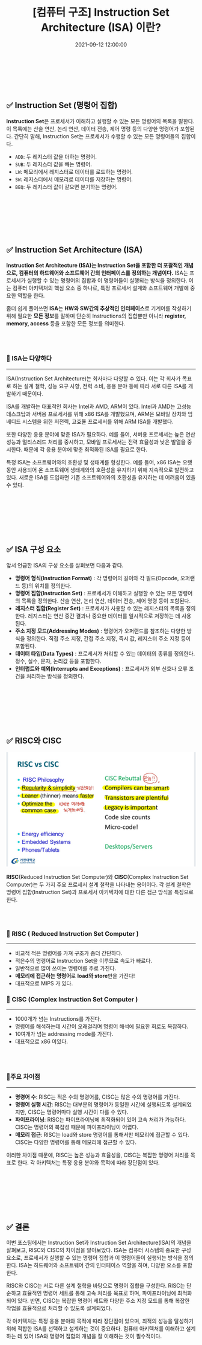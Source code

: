 ﻿---
published: true
title: "[컴퓨터 구조] Instruction Set Architecture (ISA) 이란?"
date: 2021-09-12 12:00:00
toc: true
toc_sticky: true
toc_label: "ISA란?"
description: "Instruction Set(명령어 집합)이란 무엇이고 ISA의 구성요소 및 특징을 알아보자. RISC와 CISC의 특징과 차이점을 알아보자."
categories:
- Computer Architecture
tags:
- Computer Architecture
---

<br><br><br>

## ✅ Instruction Set (명령어 집합)

**Instruction Set**은 프로세서가 이해하고 실행할 수 있는 모든 명령어의 목록을 말한다. 이 목록에는 산술 연산, 논리 연산, 데이터 전송, 제어 명령 등의 다양한 명령어가 포함된다. 간단히 말해, Instruction Set는 프로세서가 수행할 수 있는 모든 명령어들의 집합이다.

-   `ADD`: 두 레지스터 값을 더하는 명령어.
-   `SUB`: 두 레지스터 값을 빼는 명령어.
-   `LW`: 메모리에서 레지스터로 데이터를 로드하는 명령어.
-   `SW`: 레지스터에서 메모리로 데이터를 저장하는 명령어.
-   `BEQ`: 두 레지스터 값이 같으면 분기하는 명령어.


<br><br><br><Br><Br><Br>

## ✅ Instruction Set Architecture (ISA)

**Instruction Set Architecture (ISA)는 Instruction Set을 포함한 더 포괄적인 개념으로,  컴퓨터의 하드웨어와 소프트웨어 간의 인터페이스를 정의하는 개념이다.** ISA는 프로세서가 실행할 수 있는 명령어의 집합과 이 명령어들이 실행되는 방식을 정의한다. 이는 컴퓨터 아키텍처의 핵심 요소 중 하나로, 특정 프로세서 설계와 소프트웨어 개발에 중요한 역할을 한다.

좀더 쉽게 풀어쓰면 **ISA**는 **HW와 SW간의 추상적인 인터페이스**로 기계어를 작성하기 위해 필요한 **모든 정보**를 말하며 단순히 Instructions의 집합뿐만 아니라 **register, memory, access** 등을 포함한 모든 정보를 의미한다. 


<BR><BR>

### 📌 ISA는 다양하다
<hr>

ISA(Instruction Set Architecture)는 회사마다 다양할 수 있다. 이는 각 회사가 목표로 하는 설계 철학, 성능 요구 사항, 전력 소비, 응용 분야 등에 따라 서로 다른 ISA를 개발하기 때문이다.

ISA를 개발하는 대표적인 회사는 Intel과 AMD, ARM이 있다. Intel과 AMD는 고성능 데스크탑과 서버용 프로세서를 위해 x86 ISA를 개발했으며, ARM은 모바일 장치와 임베디드 시스템을 위한 저전력, 고효율 프로세서를 위해 ARM ISA를 개발했다.

또한 다양한 응용 분야에 맞춘 ISA가 필요하다. 예를 들어, 서버용 프로세서는 높은 연산 성능과 멀티스레드 처리를 중시하고, 모바일 프로세서는 전력 효율성과 낮은 발열을 중시한다. 때문에 각 응용 분야에 맞춘 최적화된 ISA를 필요로 한다.

특정 ISA는 소프트웨어와의 호환성 및 생태계를 형성한다. 예를 들어, x86 ISA는 오랫동안 사용되어 온 소프트웨어 생태계와의 호환성을 유지하기 위해 지속적으로 발전하고 있다. 새로운 ISA를 도입하면 기존 소프트웨어와의 호환성을 유지하는 데 어려움이 있을 수 있다.

<BR><BR><BR><BR><BR><BR>

## ✅ ISA 구성 요소
앞서 언급한 ISA의 구성 요소를 살펴보면 다음과 같다.

-   **명령어 형식(Instruction Format)** : 각 명령어의 길이와 각 필드(Opcode, 오퍼랜드 등)의 위치를 정의한다.
-   **명령어 집합(Instruction Set)** : 프로세서가 이해하고 실행할 수 있는 모든 명령어의 목록을 정의한다. 산술 연산, 논리 연산, 데이터 전송, 제어 명령 등이 포함된다.
-   **레지스터 집합(Register Set)** : 프로세서가 사용할 수 있는 레지스터의 목록을 정의한다. 레지스터는 연산 중간 결과나 중요한 데이터를 일시적으로 저장하는 데 사용된다.
-   **주소 지정 모드(Addressing Modes)** : 명령어가 오퍼랜드를 참조하는 다양한 방식을 정의한다. 직접 주소 지정, 간접 주소 지정, 즉시 값, 레지스터 주소 지정 등이 포함된다.
-   **데이터 타입(Data Types)** : 프로세서가 처리할 수 있는 데이터의 종류를 정의한다. 정수, 실수, 문자, 논리값 등을 포함한다.
-   **인터럽트와 예외(Interrupts and Exceptions)** : 프로세서가 외부 신호나 오류 조건을 처리하는 방식을 정의한다.


<br><br><Br><Br><Br><Br>




## ✅ RISC와 CISC

<p align="center">
<img src="https://github.com/idkim97/idkim97.github.io/blob/master/img/RISC.jpg?raw=true">
</p>

**RISC**(Reduced Instruction Set Computer)와 **CISC**(Complex Instruction Set Computer)는 두 가지 주요 프로세서 설계 철학을 나타내는 용어이다. 각 설계 철학은 명령어 집합(Instruction Set)과 프로세서 아키텍처에 대한 다른 접근 방식을 특징으로 한다.

<BR><BR>


### 📌 RISC ( Reduced Instruction Set Computer )
<hr>

- 비교적 적은 명령어를 가져 구조가 좀더 간단하다.
- 적은수의 명령어로 Instruction Set을 이루므로 속도가 빠르다.
- 일반적으로 많이 쓰이는 명령어를 주로 가진다.
- **메모리에 접근하는 명령어**로 **load와 store**만을 가진다!
- 대표적으로 MIPS 가 있다.



### 📌 CISC (Complex Instruction Set Computer )
<hr>

- 1000개가 넘는 Instructions를 가진다.
- 명령어를 해석하는데 시간이 오래걸리며 명령어 해석에 필요한 회로도 복잡하다.
- 10여개가 넘는 addressing mode를 가진다.
- 대표적으로 x86 이있다.



<br><br>

### 📌주요 차이점 
<hr>

-   **명령어 수**: RISC는 적은 수의 명령어를, CISC는 많은 수의 명령어를 가진다.
-   **명령어 실행 시간**: RISC는 대부분의 명령어가 동일한 시간에 실행되도록 설계되었지만, CISC는 명령어마다 실행 시간이 다를 수 있다.
-   **파이프라이닝**: RISC는 파이프라이닝에 최적화되어 있어 고속 처리가 가능하다. CISC는 명령어의 복잡성 때문에 파이프라이닝이 어렵다.
-   **메모리 접근**: RISC는 load와 store 명령어를 통해서만 메모리에 접근할 수 있다. CISC는 다양한 명령어를 통해 메모리에 접근할 수 있다.

이러한 차이점 때문에, RISC는 높은 성능과 효율성을, CISC는 복잡한 명령어 처리를 목표로 한다. 각 아키텍처는 특정 응용 분야와 목적에 따라 장단점이 있다.

<br><br><br><br><br><br>

## ✅ 결론

이번 포스팅에서는 Instruction Set과 Instruction Set Architecture(ISA)의 개념을 살펴보고, RISC와 CISC의 차이점을 알아보았다. ISA는 컴퓨터 시스템의 중요한 구성 요소로, 프로세서가 실행할 수 있는 명령어 집합과 이 명령어들이 실행되는 방식을 정의한다. ISA는 하드웨어와 소프트웨어 간의 인터페이스 역할을 하며, 다양한 요소를 포함한다.

RISC와 CISC는 서로 다른 설계 철학을 바탕으로 명령어 집합을 구성한다. RISC는 단순하고 효율적인 명령어 세트를 통해 고속 처리를 목표로 하며, 파이프라이닝에 최적화되어 있다. 반면, CISC는 복잡한 명령어 세트와 다양한 주소 지정 모드를 통해 복잡한 작업을 효율적으로 처리할 수 있도록 설계되었다.

각 아키텍처는 특정 응용 분야와 목적에 따라 장단점이 있으며, 최적의 성능을 달성하기 위해 적합한 ISA를 선택하고 설계하는 것이 중요하다. 컴퓨터 아키텍처를 이해하고 설계하는 데 있어 ISA와 명령어 집합의 개념을 잘 이해하는 것이 필수적이다.



